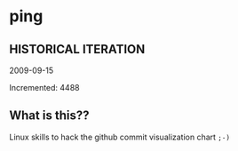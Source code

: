# ping

## HISTORICAL ITERATION
2009-09-15

Incremented: 4488

## What is this?? 
Linux skills to hack the github commit visualization chart `;-)`

